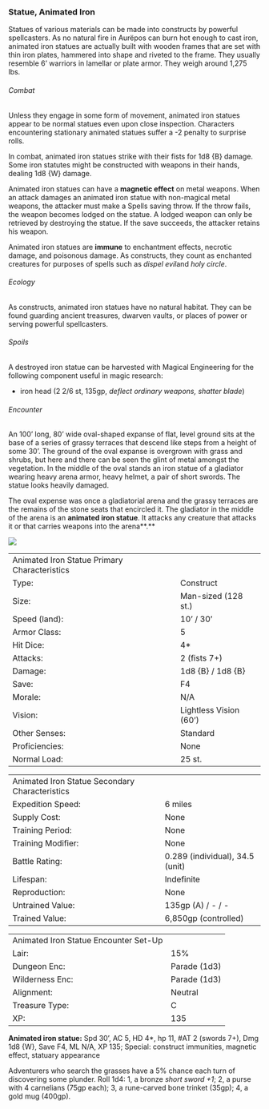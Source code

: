 ### Statue, Animated Iron

Statues of various materials can be made into constructs by powerful spellcasters. As no natural fire in Aurëpos can burn hot enough to cast iron, animated iron statues are actually built with wooden frames that are set with thin iron plates, hammered into shape and riveted to the frame. They usually resemble 6’ warriors in lamellar or plate armor. They weigh around 1,275 lbs.

###### Combat

Unless they engage in some form of movement, animated iron statues appear to be normal statues even upon close inspection. Characters encountering stationary animated statues suffer a -2 penalty to surprise rolls.

In combat, animated iron statues strike with their fists for 1d8 {B} damage. Some iron statutes might be constructed with weapons in their hands, dealing 1d8 {W} damage.

Animated iron statues can have a **magnetic effect** on metal weapons. When an attack damages an animated iron statue with non-magical metal weapons, the attacker must make a Spells saving throw. If the throw fails, the weapon becomes lodged on the statue. A lodged weapon can only be retrieved by destroying the statue. If the save succeeds, the attacker retains his weapon.

Animated iron statues are **immune** to enchantment effects, necrotic damage, and poisonous damage. As constructs, they count as enchanted creatures for purposes of spells such as *dispel evil*and *holy circle*.

###### Ecology

As constructs, animated iron statues have no natural habitat. They can be found guarding ancient treasures, dwarven vaults, or places of power or serving powerful spellcasters.

###### Spoils

A destroyed iron statue can be harvested with Magical Engineering for the following component useful in magic research:

* iron head (2 2/6 st, 135gp, *deflect ordinary weapons, shatter blade*)

###### Encounter

An 100’ long, 80’ wide oval-shaped expanse of flat, level ground sits at the base of a series of grassy terraces that descend like steps from a height of some 30’. The ground of the oval expanse is overgrown with grass and shrubs, but here and there can be seen the glint of metal amongst the vegetation. In the middle of the oval stands an iron statue of a gladiator wearing heavy arena armor, heavy helmet, a pair of short swords. The statue looks heavily damaged.

The oval expense was once a gladiatorial arena and the grassy terraces are the remains of the stone seats that encircled it. The gladiator in the middle of the arena is an **animated iron statue**. It attacks any creature that attacks it or that carries weapons into the arena**.**

![](data:image/png;base64...)

|  |  |
| --- | --- |
| Animated Iron Statue Primary Characteristics | |
| Type: | Construct |
| Size: | Man-sized (128 st.) |
| Speed (land): | 10’ / 30’ |
| Armor Class: | 5 |
| Hit Dice: | 4\* |
| Attacks: | 2 (fists 7+) |
| Damage: | 1d8 {B} / 1d8 {B} |
| Save: | F4 |
| Morale: | N/A |
| Vision: | Lightless Vision (60’) |
| Other Senses: | Standard |
| Proficiencies: | None |
| Normal Load: | 25 st. |

|  |  |
| --- | --- |
| Animated Iron Statue Secondary Characteristics | |
| Expedition Speed: | 6 miles |
| Supply Cost: | None |
| Training Period: | None |
| Training Modifier: | None |
| Battle Rating: | 0.289 (individual), 34.5 (unit) |
| Lifespan: | Indefinite |
| Reproduction: | None |
| Untrained Value: | 135gp (A) / - / - |
| Trained Value: | 6,850gp (controlled) |

|  |  |
| --- | --- |
| Animated Iron Statue Encounter Set-Up | |
| Lair: | 15% |
| Dungeon Enc: | Parade (1d3) |
| Wilderness Enc: | Parade (1d3) |
| Alignment: | Neutral |
| Treasure Type: | C |
| XP: | 135 |

**Animated iron statue:** Spd 30’, AC 5, HD 4\*, hp 11, #AT 2 (swords 7+), Dmg 1d8 {W}, Save F4, ML N/A, XP 135; Special: construct immunities, magnetic effect, statuary appearance

Adventurers who search the grasses have a 5% chance each turn of discovering some plunder. Roll 1d4: 1, a bronze *short sword +1*; 2, a purse with 4 carnelians (75gp each); 3, a rune-carved bone trinket (35gp); 4, a gold mug (400gp).
